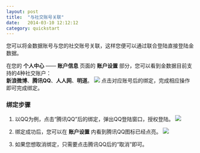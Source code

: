 ```yaml
---
layout: post
title:  "与社交账号关联"
date:   2014-03-10 12:12:12
category: quickstart
---
```


您可以将金数据账号与您的社交账号关联，这样您便可以通过联合登陆直接登陆金数据。

在您的 **个人中心** —— **账户信息** 页面的 **账户设置** 部分，您可以看到金数据目前支持的4种社交账户：  
**新浪微博**、**腾讯QQ**、**人人网**、**明道**。
	![](http://jinshuju-help-pics.b0.upaiyun.com/images/social-accounts-1.png)
点击对应账号后的绑定，完成相应操作即可完成绑定。

### 绑定步骤

1. 以QQ为例，点击“腾讯QQ”后的绑定，弹出QQ登陆窗口，授权登陆。
	![](http://jinshuju-help-pics.b0.upaiyun.com/images/social-accounts-2.png)

2. 绑定成功后，您可以在 **账户设置** 内看到腾讯QQ图标已经点亮。
	![](http://jinshuju-help-pics.b0.upaiyun.com/images/social-accounts-3.png)

3. 如果您想取消绑定，只需要点击腾讯QQ后的“取消”即可。
